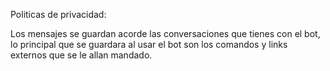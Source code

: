 Politicas de privacidad:

Los mensajes se guardan acorde las conversaciones que tienes con el bot, lo principal que se guardara al usar el bot son los comandos y links externos que se le allan mandado.
